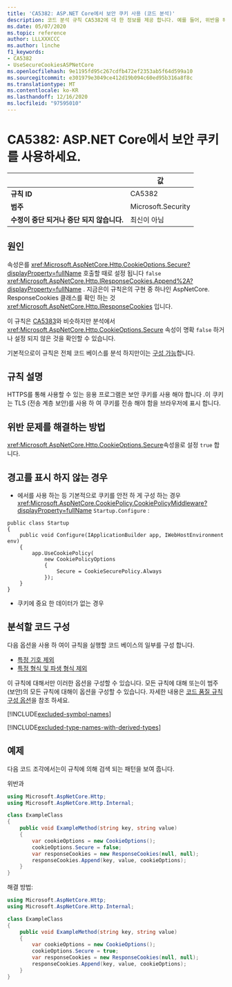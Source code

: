 ```yaml
---
title: 'CA5382: ASP.NET Core에서 보안 쿠키 사용 (코드 분석)'
description: 코드 분석 규칙 CA5382에 대 한 정보를 제공 합니다. 예를 들어, 위반을 해결 하는 방법, 위반 하는 경우를 포함 합니다.
ms.date: 05/07/2020
ms.topic: reference
author: LLLXXXCCC
ms.author: linche
f1_keywords:
- CA5382
- UseSecureCookiesASPNetCore
ms.openlocfilehash: 9e1195fd95c267cdfb472ef2353ab5f64d599a10
ms.sourcegitcommit: e301979e3049ce412d19b094c60ed95b316a8f8c
ms.translationtype: MT
ms.contentlocale: ko-KR
ms.lasthandoff: 12/16/2020
ms.locfileid: "97595010"
---
```

# <a name="ca5382-use-secure-cookies-in-aspnet-core"></a>CA5382: ASP.NET Core에서 보안 쿠키를 사용하세요.

| | 값 |
|-|-|
| **규칙 ID** |CA5382|
| **범주** |Microsoft.Security|
| **수정이 중단 되거나 중단 되지 않습니다.** |최신이 아님|

## <a name="cause"></a>원인

속성은를 <xref:Microsoft.AspNetCore.Http.CookieOptions.Secure?displayProperty=fullName> 호출할 때로 설정 됩니다 `false` <xref:Microsoft.AspNetCore.Http.IResponseCookies.Append%2A?displayProperty=fullName> . 지금은이 규칙은의 구현 중 하나인 AspNetCore. ResponseCookies 클래스를 확인 하는 것 <xref:Microsoft.AspNetCore.Http.IResponseCookies> 입니다.

이 규칙은 [CA5383](ca5383.md)와 비슷하지만 분석에서 <xref:Microsoft.AspNetCore.Http.CookieOptions.Secure> 속성이 명확 `false` 하거나 설정 되지 않은 것을 확인할 수 있습니다.

기본적으로이 규칙은 전체 코드 베이스를 분석 하지만이는 [구성 가능](#configure-code-to-analyze)합니다.

## <a name="rule-description"></a>규칙 설명

HTTPS를 통해 사용할 수 있는 응용 프로그램은 보안 쿠키를 사용 해야 합니다 .이 쿠키는 TLS (전송 계층 보안)를 사용 하 여 쿠키를 전송 해야 함을 브라우저에 표시 합니다.

## <a name="how-to-fix-violations"></a>위반 문제를 해결하는 방법

<xref:Microsoft.AspNetCore.Http.CookieOptions.Secure>속성을로 설정 `true` 합니다.

## <a name="when-to-suppress-warnings"></a>경고를 표시 하지 않는 경우

- 에서를 사용 하는 등 기본적으로 쿠키를 안전 하 게 구성 하는 경우 <xref:Microsoft.AspNetCore.CookiePolicy.CookiePolicyMiddleware?displayProperty=fullName> `Startup.Configure` :

```
public class Startup
{
    public void Configure(IApplicationBuilder app, IWebHostEnvironment env)
    {
        app.UseCookiePolicy(
            new CookiePolicyOptions
            {
                Secure = CookieSecurePolicy.Always
            });
    }
}
```

- 쿠키에 중요 한 데이터가 없는 경우

## <a name="configure-code-to-analyze"></a>분석할 코드 구성

다음 옵션을 사용 하 여이 규칙을 실행할 코드 베이스의 일부를 구성 합니다.

- [특정 기호 제외](#exclude-specific-symbols)
- [특정 형식 및 파생 형식 제외](#exclude-specific-types-and-their-derived-types)

이 규칙에 대해서만 이러한 옵션을 구성할 수 있습니다. 모든 규칙에 대해 또는이 범주 (보안)의 모든 규칙에 대해이 옵션을 구성할 수 있습니다. 자세한 내용은 [코드 품질 규칙 구성 옵션](../code-quality-rule-options.md)을 참조 하세요.

[!INCLUDE[excluded-symbol-names](~/includes/code-analysis/excluded-symbol-names.md)]

[!INCLUDE[excluded-type-names-with-derived-types](~/includes/code-analysis/excluded-type-names-with-derived-types.md)]

## <a name="example"></a>예제

다음 코드 조각에서는이 규칙에 의해 검색 되는 패턴을 보여 줍니다.

위반과

```csharp
using Microsoft.AspNetCore.Http;
using Microsoft.AspNetCore.Http.Internal;

class ExampleClass
{
    public void ExampleMethod(string key, string value)
    {
        var cookieOptions = new CookieOptions();
        cookieOptions.Secure = false;
        var responseCookies = new ResponseCookies(null, null);
        responseCookies.Append(key, value, cookieOptions);
    }
}
```

해결 방법:

```csharp
using Microsoft.AspNetCore.Http;
using Microsoft.AspNetCore.Http.Internal;

class ExampleClass
{
    public void ExampleMethod(string key, string value)
    {
        var cookieOptions = new CookieOptions();
        cookieOptions.Secure = true;
        var responseCookies = new ResponseCookies(null, null);
        responseCookies.Append(key, value, cookieOptions);
    }
}
```
